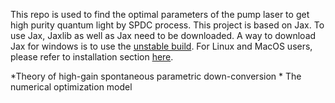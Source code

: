 This repo is used to find the optimal parameters of the pump laser to get high purity quantum light by SPDC process. This project is based on Jax.
To use Jax, Jaxlib as well as Jax need to be downloaded. A way to download Jax for windows is to use the [unstable build](https://github.com/cloudhan/jax-windows-builder). For Linux and MacOS users, please refer to installation section [here](https://github.com/google/jax).

*Theory of high-gain spontaneous parametric down-conversion *
The numerical optimization model
